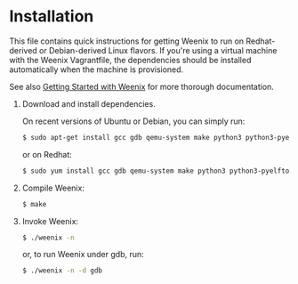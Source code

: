 # Installation

This file contains quick instructions for getting Weenix to run on
Redhat-derived or Debian-derived Linux flavors. If you're using a virtual machine with the Weenix Vagrantfile, the dependencies should be installed automatically when the machine is provisioned.

See also [Getting Started with Weenix](https://github.com/CMPS-6770/handout/wiki/Getting-Started-with-Weenix) for more thorough documentation.

1. Download and install dependencies.

   On recent versions of Ubuntu or Debian, you can simply run:

   ```bash
   $ sudo apt-get install gcc gdb qemu-system make python3 python3-pyelftools cscope xterm bash grub-pc-bin xorriso mtools
   ```

   or on Redhat:

   ```bash
   $ sudo yum install gcc gdb qemu-system make python3 python3-pyelftools cscope xterm bash grub-pc-bin xorriso mtools
   ```

2. Compile Weenix:

   ```bash
   $ make
   ```

3. Invoke Weenix:

   ```bash
   $ ./weenix -n
   ```

   or, to run Weenix under gdb, run:

   ```bash
   $ ./weenix -n -d gdb
   ```
